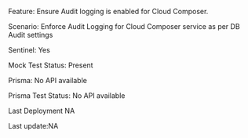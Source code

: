 Feature: Ensure Audit logging is enabled for Cloud Composer. 

Scenario: Enforce Audit Logging for Cloud Composer service as per DB Audit settings

Sentinel: Yes

Mock Test Status: Present

Prisma: No API available

Prisma Test Status: No API available

Last Deployment NA

Last update:NA

